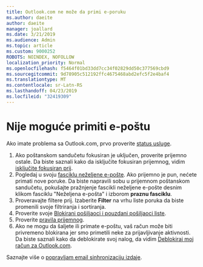 ```yaml
---
title: Outlook.com ne može da primi e-poruku
ms.author: daeite
author: daeite
manager: joallard
ms.date: 3/21/2019
ms.audience: Admin
ms.topic: article
ms.custom: 9000252
ROBOTS: NOINDEX, NOFOLLOW
localization_priority: Normal
ms.openlocfilehash: f5464f01bd33dd7cc34f02829dd50c377569cbd9
ms.sourcegitcommit: 9d78905c512192ffc4675468abd2efc5f2e4baf4
ms.translationtype: MT
ms.contentlocale: sr-Latn-RS
ms.lasthandoff: 04/23/2019
ms.locfileid: "32419309"
---
```

# <a name="cant-receive-email"></a>Nije moguće primiti e-poštu

Ako imate problema sa Outlook.com, prvo proverite [status usluge](https://go.microsoft.com/fwlink/p/?linkid=837482).

1. Ako poštanskom sandučetu fokusiran je uključen, proverite prijemno ostale. Da biste saznali kako da isključite fokusiran prijemnog, vidim [isključite fokusiran prij](https://support.office.com/article/f714d94d-9e63-4217-9ccb-6cb2986aa1b2).
1. Pogledaj u svoju [fasciklu neželjene e-pošte](https://outlook.live.com/mail/junkemail). Ako prijemno je pun, nećete primati nove poruke. Da biste napravili sobu u prijemnom poštanskom sandučetu, pokušajte pražnjenje fascikli neželjene e-pošte desnim klikom fasciklu "Neželjena e-pošta" i izborom **praznu fasciklu**.
1. Proveravajte filtere prij. Izaberite **Filter** na vrhu liste poruka da biste promenili svoje filtriranja i sortiranja.
1. Proverite svoje [Blokirani pošiljaoci i pouzdani pošiljaoci liste](https://outlook.live.com/mail/options/mail/junkEmail).
1. Proverite [pravila prijemnog](https://outlook.live.com/mail/options/mail/rules).
1. Ako ne mogu da šaljete ili primate e-poštu, vaš račun može biti privremeno blokirana jer smo primetili neke za prijavljivanje aktivnosti. Da biste saznali kako da deblokirate svoj nalog, da vidim [Deblokiraj moj račun za Outlook.com](https://support.office.com/article/f4ad2701-d166-4d8b-8a6a-9af2a1f8a4c4).

Saznajte više o [popravljam email sinhronizaciju izdaje](https://support.office.com/article/d39e3341-8d79-4bf1-b3c7-ded602233642).